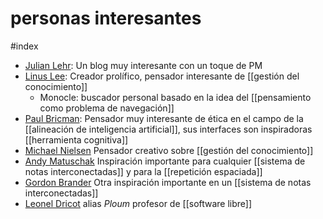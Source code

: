 # personas interesantes
#index 

- [Julian Lehr](https://julian.digital/): Un blog muy interesante con un toque de PM
- [Linus Lee](https://thesephist.com/): Creador prolífico, pensador interesante de [[gestión del conocimiento]]
    - Monocle: buscador personal basado en la idea del [[pensamiento como problema de navegación]]
- [Paul Bricman](https://paulbricman.com/): Pensador muy interesante de ética en el campo de la [[alineación de inteligencia artificial]], sus interfaces son inspiradoras [[herramienta cognitiva]]
- [Michael Nielsen](https://michaelnotebook.com/) Pensador creativo sobre [[gestión del conocimiento]]
- [Andy Matuschak](https://andymatuschak.org/) Inspiración importante para cualquier [[sistema de notas interconectadas]] y para la [[repetición espaciada]]
- [Gordon Brander](https://gordonbrander.com/) Otra inspiración importante en un [[sistema de notas interconectadas]]
- [Leonel Dricot](https://ploum.net/) alias *Ploum* profesor de [[software libre]]
